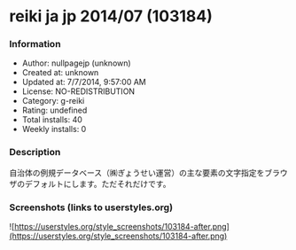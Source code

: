 # reiki ja jp 2014/07 (103184)

### Information
- Author: nullpagejp (unknown)
- Created at: unknown
- Updated at: 7/7/2014, 9:57:00 AM
- License: NO-REDISTRIBUTION
- Category: g-reiki
- Rating: undefined
- Total installs: 40
- Weekly installs: 0


### Description
自治体の例規データベース（㈱ぎょうせい運営）の主な要素の文字指定をブラウザのデフォルトにします。ただそれだけです。


### Screenshots (links to userstyles.org)
![https://userstyles.org/style_screenshots/103184-after.png](https://userstyles.org/style_screenshots/103184-after.png)



